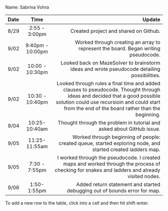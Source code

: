 Name: Sabrina Vohra

| Date |       Time       |                                                                                                                                                                                                                       Update |
|:-----|:----------------:|-----------------------------------------------------------------------------------------------------------------------------------------------------------------------------------------------------------------------------:|
| 8/29 |  2:55 - 3:00pm   |                                                                                                                                                                                        Created project and shared on Github. |
| 9/02 | 9:40pm - 10:00pm |                                                                                                                                           Worked through creating an array to represent the board. Began writing pseudocode. |
| 9/02 | 10:00 - 10:30pm  |                                                                                                                                  Looked back on MazeSolver to brainstorm ideas and wrote pseudocode detailing possibilities. |
| 9/02 | 10:30 - 10:40pm  | Looked through rules a final time and added clauses to pseudocode. Thought through ideas and decided that a good possible solution could use recursioin and could start from the end of the board rather than the beginning. |
| 9/04 |  10:25-10:40am   |                                                                                                                                                        Thought through the problem in tutorial and asked about GitHub issue. |
| 9/05 |  11:25-11:55am   |                                                                                                                  Worked through beginning of people: created queue, started exploring node, and started created ladders map. |
| 9/05 |  7:30 - 7:55pm   |                                                                                 I worked through the pseudocode. I created maps and worked through the process of checking for snakes and ladders and already visited nodes. |
| 9/06 |   1:50-1:55pm    |                                                                                                                                                    Added return statement and started debugging out of bounds error for map. |


To add a new row to the table, click into a cell and then hit shift-enter.